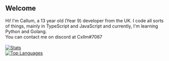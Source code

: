 ## Welcome
Hi! I'm Callum, a 13 year old (Year 9) developer from the UK. I code all sorts of things, mainly in TypeScript and JavaScript and currently, I'm learning Python and Golang.
<br>
You can contact me on discord at Cxllm#7067
<br><br>
[![Stats](https://github-readme-stats.vercel.app/api?username=cxllm&show_icons=true&theme=algolia&count_private=true&hide=issues,prs,stars)](https://github.com/cxllm)
<br>
[![Top Languages](https://github-readme-stats.vercel.app/api/top-langs/?username=cxllm&theme=algolia&card_width=490)](https://github.com/cxllm)

